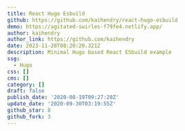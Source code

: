 ```yaml
---
title: React Hugo Esbuild
github: https://github.com/kaihendry/react-hugo-esbuild
demo: https://agitated-swirles-f79fe4.netlify.app/
author: kaihendry
author_link: https://github.com/kaihendry
date: 2023-11-28T08:20:20.321Z
description: Minimal Hugo based React ESbuild example
ssg:
  - Hugo
css: []
cms: []
category: []
draft: false
publish_date: '2020-08-19T09:27:20Z'
update_date: '2020-09-30T03:19:55Z'
github_star: 8
github_fork: 3
---
```

